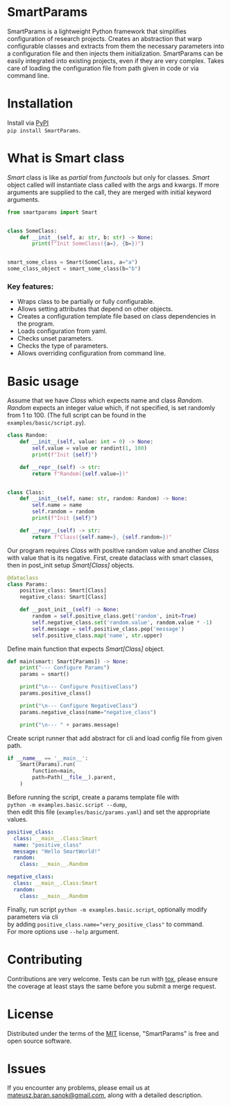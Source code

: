 # SmartParams

SmartParams is a lightweight Python framework that simplifies configuration of research projects.
Creates an abstraction that warp configurable classes and extracts from them the necessary
parameters into a configuration file and then injects them initialization. SmartParams can be easily
integrated into existing projects, even if they are very complex. Takes care of loading the
configuration file from path given in code or via command line.

# Installation

Install via [PyPI](https://pypi.org/project/SmartParams/) \
`pip install SmartParams`.

# What is Smart class

_Smart_ class is like as _partial_ from _functools_ but only for classes.
_Smart_ object called will instantiate class called with the args and kwargs. If more arguments are
supplied to the call, they are merged with initial keyword arguments.

```python
from smartparams import Smart


class SomeClass:
    def __init__(self, a: str, b: str) -> None:
        print(f"Init SomeClass({a=}, {b=})")


smart_some_class = Smart(SomeClass, a="a")
some_class_object = smart_some_class(b="b")
```

### Key features:

* Wraps class to be partially or fully configurable.
* Allows setting attributes that depend on other objects.
* Creates a configuration template file based on class dependencies in the program.
* Loads configuration from yaml.
* Checks unset parameters.
* Checks the type of parameters.
* Allows overriding configuration from command line.

# Basic usage

Assume that we have _Class_ which expects name and class _Random_.
_Random_ expects an integer value which, if not specified, is set randomly from 1 to 100.
(The full script can be found in the `examples/basic/script.py`).

```python
class Random:
    def __init__(self, value: int = 0) -> None:
        self.value = value or randint(1, 100)
        print(f"Init {self}")

    def __repr__(self) -> str:
        return f"Random({self.value=})"


class Class:
    def __init__(self, name: str, random: Random) -> None:
        self.name = name
        self.random = random
        print(f"Init {self}")

    def __repr__(self) -> str:
        return f"Class({self.name=}, {self.random=})"
```

Our program requires _Class_ with positive random value and another _Class_ with value that is its
negative. First, create dataclass with smart classes, then in post_init setup _Smart[Class]_
objects.

```python
@dataclass
class Params:
    positive_class: Smart[Class]
    negative_class: Smart[Class]

    def __post_init__(self) -> None:
        random = self.positive_class.get('random', init=True)
        self.negative_class.set('random.value', random.value * -1)
        self.message = self.positive_class.pop('message')
        self.positive_class.map('name', str.upper)
```

Define main function that expects _Smart[Class]_ object.

```python
def main(smart: Smart[Params]) -> None:
    print("--- Configure Params")
    params = smart()

    print("\n--- Configure PositiveClass")
    params.positive_class()

    print("\n--- Configure NegativeClass")
    params.negative_class(name="negative_class")

    print("\n--- " + params.message)
```

Create script runner that add abstract for cli and load config file from given path.

```python
if __name__ == '__main__':
    Smart(Params).run(
        function=main,
        path=Path(__file__).parent,
    )
```

Before running the script, create a params template file with \
`python -m examples.basic.script --dump`, \
then edit this file (`examples/basic/params.yaml`) and set the appropriate values.

```yaml
positive_class:
  class: __main__.Class:Smart
  name: "positive_class"
  message: "Hello SmartWorld!"
  random:
    class: __main__.Random

negative_class:
  class: __main__.Class:Smart
  random:
    class: __main__.Random
```

Finally, run script `python -m examples.basic.script`, optionally modify parameters via cli \
by adding `positive_class.name="very_positive_class"` to command. \
For more options use `--help` argument.

# Contributing

Contributions are very welcome. Tests can be run with [tox](https://tox.readthedocs.io/en/latest/),
please ensure the coverage at least stays the same before you submit a merge request.

# License

Distributed under the terms of the [MIT](http://opensource.org/licenses/MIT) license,
"SmartParams" is free and open source software.

# Issues

If you encounter any problems, please email us at <mateusz.baran.sanok@gmail.com>, along with a
detailed description.
